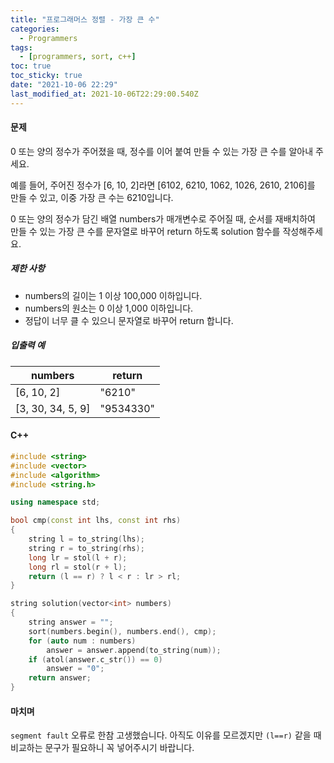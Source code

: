 ```yaml
---
title: "프로그래머스 정렬 - 가장 큰 수"
categories:
  - Programmers
tags:
  - [programmers, sort, c++]
toc: true
toc_sticky: true
date: "2021-10-06 22:29"
last_modified_at: 2021-10-06T22:29:00.540Z
---
```


#### 문제

0 또는 양의 정수가 주어졌을 때, 정수를 이어 붙여 만들 수 있는 가장 큰 수를 알아내 주세요.

예를 들어, 주어진 정수가 [6, 10, 2]라면 [6102, 6210, 1062, 1026, 2610, 2106]를 만들 수 있고, 이중 가장 큰 수는 6210입니다.

0 또는 양의 정수가 담긴 배열 numbers가 매개변수로 주어질 때, 순서를 재배치하여 만들 수 있는 가장 큰 수를 문자열로 바꾸어 return 하도록 solution 함수를 작성해주세요.

##### 제한 사항

- numbers의 길이는 1 이상 100,000 이하입니다.
- numbers의 원소는 0 이상 1,000 이하입니다.
- 정답이 너무 클 수 있으니 문자열로 바꾸어 return 합니다.

##### 입출력 예

| numbers           | return    |
| ----------------- | --------- |
| [6, 10, 2]        | "6210"    |
| [3, 30, 34, 5, 9] | "9534330" |

#### C++

```c++
#include <string>
#include <vector>
#include <algorithm>
#include <string.h>

using namespace std;

bool cmp(const int lhs, const int rhs)
{
    string l = to_string(lhs);
    string r = to_string(rhs);
    long lr = stol(l + r);
    long rl = stol(r + l);
    return (l == r) ? l < r : lr > rl;
}

string solution(vector<int> numbers)
{
    string answer = "";
    sort(numbers.begin(), numbers.end(), cmp);
    for (auto num : numbers)
        answer = answer.append(to_string(num));
    if (atol(answer.c_str()) == 0)
        answer = "0";
    return answer;
}
```

#### 마치며

``segment fault`` 오류로 한참 고생했습니다. 아직도 이유를 모르겠지만 ``(l==r)``  같을 때 비교하는 문구가 필요하니 꼭 넣어주시기 바랍니다.